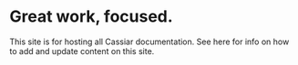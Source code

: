 # Great work, focused.

This site is for hosting all Cassiar documentation. See here for info on how to add and update content on this site.
